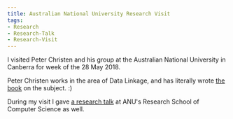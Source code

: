 ```yaml
---
title: Australian National University Research Visit
tags:
- Research
- Research-Talk
- Research-Visit
---
```


I visited Peter Christen and his group at the Australian National University in Canberra for week of the 28 May 2018.

Peter Christen works in the area of Data Linkage, and has literally wrote [the book](https://www.springer.com/gp/book/9783642311635) on the subject. :)

During my visit I gave [a research talk](https://cecs.anu.edu.au/events/using-metric-space-indexing-complete-and-efficient-record-linkage) at ANU's Research School of Computer Science as well.

